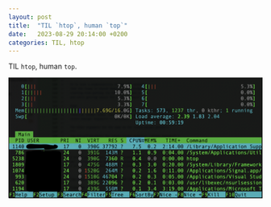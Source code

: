 ```yaml
---
layout: post
title:  "TIL `htop`, human `top`"
date:   2023-08-29 20:14:00 +0200
categories: TIL, htop
---
```

TIL `htop`, human `top`.

![htop sceenshot](/assets/images/Screenshot%202023-08-29%20at%2011.41.16%20htop.png "htop")
